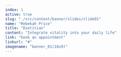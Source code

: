 ```yaml
---
index: 1
active: true
slug: "./src/content/banner/slides/slide01"
name: "Rebekah Price"
title: "Dietitian"
content: "Integrate vitality into your daily life"
link: "book an appointment"
linkurl: "#"
imagename: "banner_01(16x9)"
---
```

